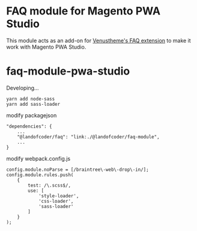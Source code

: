 # FAQ module for Magento PWA Studio

This module acts as an add-on for [Venustheme's FAQ extension](https://landofcoder.com/faq-extension-for-magento2.html/) to make it work with Magento PWA Studio.

# faq-module-pwa-studio

Developing...
```
yarn add node-sass
yarn add sass-loader
```

modify packagejson
```
"dependencies": {
    ...
    "@landofcoder/faq": "link:./@landofcoder/faq-module",
    ...
}
```

modify webpack.config.js
```
config.module.noParse = [/braintree\-web\-drop\-in/];
config.module.rules.push(
    {
        test: /\.scss$/,
        use: [
            'style-loader',
            'css-loader',
            'sass-loader'
        ]
    }
);
```
